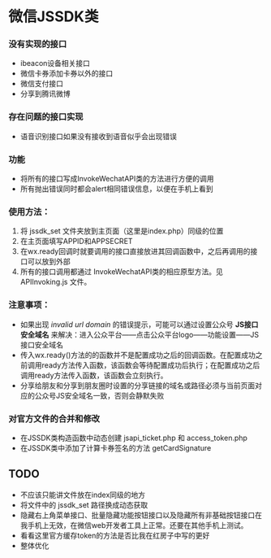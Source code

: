 # 微信JSSDK类

### 没有实现的接口
* ibeacon设备相关接口
* 微信卡券添加卡券以外的接口
* 微信支付接口
* 分享到腾讯微博


### 存在问题的接口实现
* 语音识别接口如果没有接收到语音似乎会出现错误


### 功能
* 将所有的接口写成InvokeWechatAPI类的方法进行方便的调用
* 所有抛出错误同时都会alert相同错误信息，以便在手机上看到



### 使用方法：
1. 将 jssdk_set 文件夹放到主页面（这里是index.php）同级的位置
2. 在主页面填写APPID和APPSECRET
3. 在wx.ready回调时就要调用的接口直接放进其回调函数中，之后再调用的接口可以放到外部
4. 所有的接口调用都通过 InvokeWechatAPI类的相应原型方法。见 APIInvoking.js 文件。


### 注意事项：
* 如果出现 *invalid url domain* 的错误提示，可能可以通过设置公众号 **JS接口安全域名** 来解决：进入公众平台——点击公众平台logo——功能设置——JS接口安全域名
* 传入wx.ready()方法的的函数并不是配置成功之后的回调函数。在配置成功之前调用ready方法传入函数，该函数会等待配置成功后执行；在配置成功之后调用ready方法传入函数，该函数会立刻执行。
* 分享给朋友和分享到朋友圈时设置的分享链接的域名或路径必须与当前页面对应的公众号JS安全域名一致，否则会静默失败


### 对官方文件的合并和修改
* 在JSSDK类构造函数中动态创建 jsapi_ticket.php 和 access_token.php
* 在JSSDK类中添加了计算卡券签名的方法 getCardSignature

## TODO
* 不应该只能讲文件放在index同级的地方
* 将文件中的 jssdk_set 路径换成动态获取
* 隐藏右上角菜单接口、批量隐藏功能按钮接口以及隐藏所有非基础按钮接口在我手机上无效，在微信web开发者工具上正常。还要在其他手机上测试。
* 看看这里官方缓存token的方法是否比我在红房子中写的更好
* 整体优化
